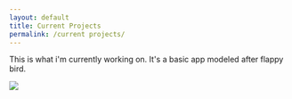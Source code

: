 ```yaml
---
layout: default
title: Current Projects
permalink: /current projects/
---
```


This is what i'm currently working on. It's a basic app modeled after flappy bird.

<img src="assets/photography/gifs/ezgif.com-video-to-gif.gif">
